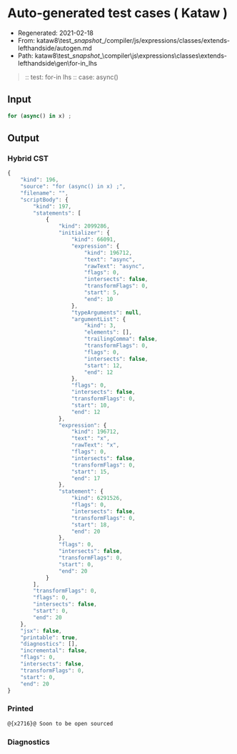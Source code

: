 # Auto-generated test cases ( Kataw )
- Regenerated: 2021-02-18
- From: kataw8\test\__snapshot__/compiler/js/expressions/classes/extends-lefthandside/autogen.md
- Path: kataw8\test\__snapshot__\compiler\js\expressions\classes\extends-lefthandside\gen\for-in_lhs
> :: test: for-in lhs
> :: case: async()
## Input

`````js
for (async() in x) ;
`````

## Output


### Hybrid CST


```javascript
{
    "kind": 196,
    "source": "for (async() in x) ;",
    "filename": "",
    "scriptBody": {
        "kind": 197,
        "statements": [
            {
                "kind": 2099286,
                "initializer": {
                    "kind": 66091,
                    "expression": {
                        "kind": 196712,
                        "text": "async",
                        "rawText": "async",
                        "flags": 0,
                        "intersects": false,
                        "transformFlags": 0,
                        "start": 5,
                        "end": 10
                    },
                    "typeArguments": null,
                    "argumentList": {
                        "kind": 3,
                        "elements": [],
                        "trailingComma": false,
                        "transformFlags": 0,
                        "flags": 0,
                        "intersects": false,
                        "start": 12,
                        "end": 12
                    },
                    "flags": 0,
                    "intersects": false,
                    "transformFlags": 0,
                    "start": 10,
                    "end": 12
                },
                "expression": {
                    "kind": 196712,
                    "text": "x",
                    "rawText": "x",
                    "flags": 0,
                    "intersects": false,
                    "transformFlags": 0,
                    "start": 15,
                    "end": 17
                },
                "statement": {
                    "kind": 6291526,
                    "flags": 0,
                    "intersects": false,
                    "transformFlags": 0,
                    "start": 18,
                    "end": 20
                },
                "flags": 0,
                "intersects": false,
                "transformFlags": 0,
                "start": 0,
                "end": 20
            }
        ],
        "transformFlags": 0,
        "flags": 0,
        "intersects": false,
        "start": 0,
        "end": 20
    },
    "jsx": false,
    "printable": true,
    "diagnostics": [],
    "incremental": false,
    "flags": 0,
    "intersects": false,
    "transformFlags": 0,
    "start": 0,
    "end": 20
}
```

### Printed


```javascript
@{x2716}@ Soon to be open sourced
```

### Diagnostics


```javascript

```

